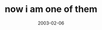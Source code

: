 ---
layout: base.njk
title : 'now i am one of them' 
view_title : 'now i am one of them' 
year : '2003' 
date : '2003-02-06' 
img_file : '/drawing/nowiamoneofthem1.png' 
html_file : 'nowiamoneofthem1' 
next_html : 'reachforthesky.html' 
year_order : '32' 
permalink : "title/{{html_file}}.html"
---